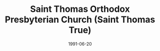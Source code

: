 ---
date: &id001 1991-06-20
end_date: null
location:
  address: null
  city: Saint Thomas
  state: 'True'
minister:
- end: 1998-01-01
  name: Theocharis Joannides
  start: 1991-01-01
  type: Pastor
ministers:
- Theocharis Joannides
name: Saint Thomas Orthodox Presbyterian Church
names: null
origination_date: *id001
raw_data: 'ON

  Saint Thomas


  Saint Thomas Orthodox Presbyterian Church  (June 20, 1991-September 19, 1998)

  Pastor: Theocharis Joannides, 1991-98

  '
received_from: null
states:
- 'True'
status:
  active: false
  end_date: 1998-09-19
  reason: null
  received_from: null
  withdrawal_to: null
title: Saint Thomas Orthodox Presbyterian Church (Saint Thomas True)
year_established:
- 1991

---